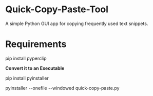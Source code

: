 # Quick-Copy-Paste-Tool
A simple Python GUI app for copying frequently used text snippets.

# Requirements
pip install pyperclip

**Convert it to an Executable**

pip install pyinstaller

pyinstaller --onefile --windowed quick-copy-paste.py
